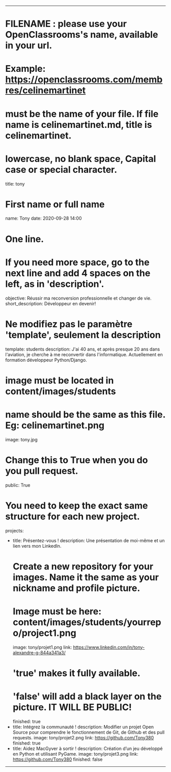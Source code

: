 ---

# FILENAME : please use your OpenClassrooms's name, available in your url.
# Example: https://openclassrooms.com/membres/celinemartinet
# must be the name of your file. If file name is celinemartinet.md, title is celinemartinet.
# lowercase, no blank space, Capital case or special character.
title: tony

# First name or full name
name: Tony
date: 2020-09-28 14:00

# One line.
# If you need more space, go to the next line and add 4 spaces on the left, as in 'description'.
objective: Réussir ma reconversion professionnelle et changer de vie.
short_description: Développeur en devenir!

# Ne modifiez pas le paramètre 'template', seulement la description
template: students
description:
    J'ai 40 ans, et après presque 20 ans dans l'aviation, je cherche à me reconvertir dans l'informatique.
    Actuellement en formation développeur Python/Django.

# image must be located in content/images/students
# name should be the same as this file. Eg: celinemartinet.png
image: tony.jpg

# Change this to True when you do you pull request.
public: True

# You need to keep the exact same structure for each new project.
projects:
  - title: Présentez-vous !
    description: Une présentation de moi-même et un lien vers mon LinkedIn.
    # Create a new repository for your images. Name it the same as your nickname and profile picture.
    # Image must be here: content/images/students/yourrepo/project1.png
    image: tony/projet1.png
    link: https://www.linkedin.com/in/tony-alexandre-g-844a341a3/
    # 'true' makes it fully available.
    # 'false' will add a black layer on the picture. IT WILL BE PUBLIC!
    finished: true
  - title: Intégrez la communauté !
    description: Modifier un projet Open Source pour comprendre le fonctionnement de Git, de Github et des pull requests. 
    image: tony/projet2.png
    link: https://github.com/Tony380
    finished: true
  - title: Aidez MacGyver à sortir !
    description: Création d’un jeu développé en Python et utilisant PyGame.
    image: tony/projet3.png
    link: https://github.com/Tony380
    finished: false
---